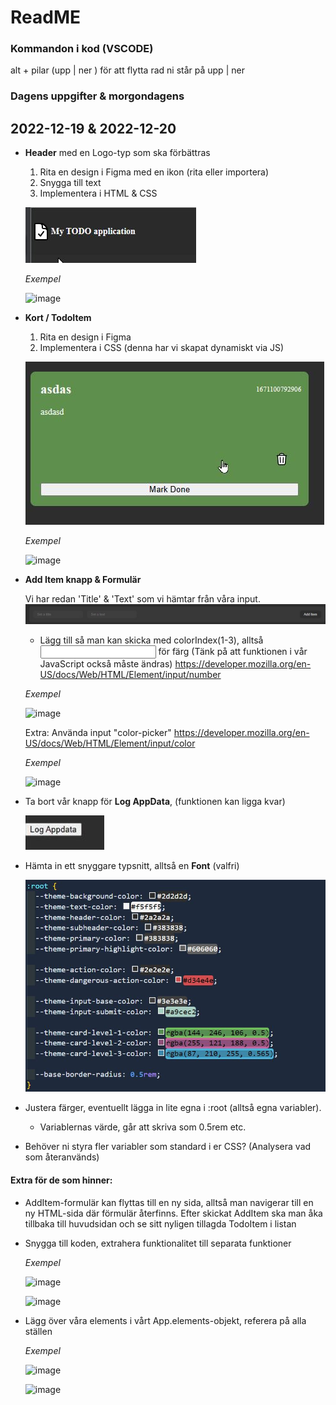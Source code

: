 # ReadME
### Kommandon i kod (VSCODE)
alt + pilar (upp | ner ) för att flytta rad ni står på upp | ner

### Dagens uppgifter & morgondagens
## 2022-12-19 & 2022-12-20

- **Header** med en Logo-typ som ska förbättras
  1. Rita en design i Figma med en ikon (rita eller importera)
  2. Snygga till text 
  3. Implementera i HTML & CSS

  ![](assets/header-icon-text.jpg)

  _Exempel_
  
  ![image](https://user-images.githubusercontent.com/47057279/208440689-95caf061-f174-43a1-9e9d-3dce3256ebdf.png)

- **Kort / TodoItem**
  1. Rita en design i Figma
  2. Implementera i CSS (denna har vi skapat dynamiskt via JS)

  ![](assets/todo-item.jpg)

  _Exempel_
  
  ![image](https://user-images.githubusercontent.com/47057279/208440802-608c969a-258c-4b13-b9d7-a612e17466e7.png)


- **Add Item knapp & Formulär**

  Vi har redan 'Title' & 'Text' som vi hämtar från våra input.
  ![](assets/form.jpg)
  - Lägg till så man kan skicka med colorIndex(1-3), alltså <input type="number"> för färg
  (Tänk på att funktionen i vår JavaScript också måste ändras)
https://developer.mozilla.org/en-US/docs/Web/HTML/Element/input/number

  _Exempel_

  ![image](https://user-images.githubusercontent.com/47057279/208442272-854d868d-b539-44f5-a4b7-3a0a3f0f996c.png)


  Extra:
  Använda input "color-picker"
  https://developer.mozilla.org/en-US/docs/Web/HTML/Element/input/color
  
  _Exempel_

  ![image](https://user-images.githubusercontent.com/47057279/208442747-da4a0907-45c2-4f4f-a318-2d977c5c5d83.png)


- Ta bort vår knapp för **Log AppData**, (funktionen kan ligga kvar)

  ![](assets/log-appdata-btn.jpg)

- Hämta in ett snyggare typsnitt, alltså en **Font** (valfri)

  ![](assets/root-variables-css.jpg)

- Justera färger, eventuellt lägga in lite egna i :root (alltså egna variabler). 
  - Variablernas värde, går att skriva som 0.5rem etc.
- Behöver ni styra fler variabler som standard i er CSS? (Analysera vad som återanvänds)


#### **Extra för de som hinner:**
- AddItem-formulär kan flyttas till en ny sida, alltså man navigerar till en ny HTML-sida där
förmulär återfinns. 
    Efter skickat AddItem ska man åka tillbaka till huvudsidan och se sitt nyligen tillagda TodoItem i listan

- Snygga till koden, extrahera funktionalitet till separata funktioner

  _Exempel_
  
  ![image](https://user-images.githubusercontent.com/47057279/208446854-d168df8a-8f02-4bd2-82e8-c87af1f317f6.png)

  ![image](https://user-images.githubusercontent.com/47057279/208445811-8ed9507e-c2d4-4907-b571-03dca8f49a73.png)


- Lägg över våra elements i vårt App.elements-objekt, referera på alla ställen

  _Exempel_
  
  ![image](https://user-images.githubusercontent.com/47057279/208447368-4ac725cd-9068-4d87-ade4-da7f29c2ac68.png)
  
  ![image](https://user-images.githubusercontent.com/47057279/208446656-7cd44431-d9c0-403c-a2dc-7e46b2661f5e.png)
